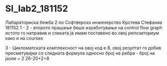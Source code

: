 # SI_lab2_181152
Лабараториска бежба 2 по Софтверско инженерство 
Крстева Стефаниа 181152
1 -
2 - второто прашање беше изработување на control flow graph истото го направив и сликата ја имам поставено во овој репозиториум како и на courses

3 -  Цикломатската комплексност на овој код е 8, овој резултат го добив пресметувајки со следната формула односно 
број на ребра - број на јазли + 2
26-20+2=8
